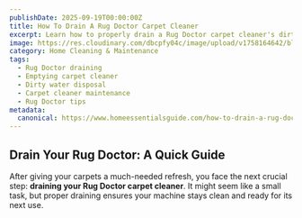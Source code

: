 ```yaml
---
publishDate: 2025-09-19T00:00:00Z
title: How To Drain A Rug Doctor Carpet Cleaner
excerpt: Learn how to properly drain a Rug Doctor carpet cleaner's dirty water tank and dispose of cleaning solution for easy maintenance.
image: https://res.cloudinary.com/dbcpfy04c/image/upload/v1758164642/blog_image_1758164642_cub4ds.webp
category: Home Cleaning & Maintenance
tags:
  - Rug Doctor draining
  - Emptying carpet cleaner
  - Dirty water disposal
  - Carpet cleaner maintenance
  - Rug Doctor tips
metadata:
  canonical: https://www.homeessentialsguide.com/how-to-drain-a-rug-doctor-carpet-cleaner
---
```


## Drain Your Rug Doctor: A Quick Guide

After giving your carpets a much-needed refresh, you face the next crucial step: **draining your Rug Doctor carpet cleaner**. It might seem like a small task, but proper draining ensures your machine stays clean and ready for its next use.